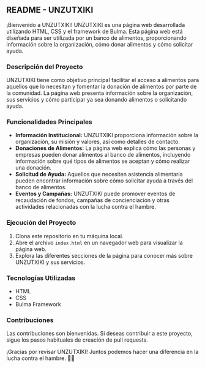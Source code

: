 ## README - UNZUTXIKI

¡Bienvenido a UNZUTXIKI! UNZUTXIKI es una página web desarrollada utilizando HTML, CSS y el framework de Bulma. Esta página web está diseñada para ser utilizada por un banco de alimentos, proporcionando información sobre la organización, cómo donar alimentos y cómo solicitar ayuda.

### Descripción del Proyecto
UNZUTXIKI tiene como objetivo principal facilitar el acceso a alimentos para aquellos que lo necesitan y fomentar la donación de alimentos por parte de la comunidad. La página web presenta información sobre la organización, sus servicios y cómo participar ya sea donando alimentos o solicitando ayuda.

### Funcionalidades Principales
- **Información Institucional:** UNZUTXIKI proporciona información sobre la organización, su misión y valores, así como detalles de contacto.
- **Donaciones de Alimentos:** La página web explica cómo las personas y empresas pueden donar alimentos al banco de alimentos, incluyendo información sobre qué tipos de alimentos se aceptan y cómo realizar una donación.
- **Solicitud de Ayuda:** Aquellos que necesiten asistencia alimentaria pueden encontrar información sobre cómo solicitar ayuda a través del banco de alimentos.
- **Eventos y Campañas:** UNZUTXIKI puede promover eventos de recaudación de fondos, campañas de concienciación y otras actividades relacionadas con la lucha contra el hambre.

### Ejecución del Proyecto
1. Clona este repositorio en tu máquina local.
2. Abre el archivo `index.html` en un navegador web para visualizar la página web.
3. Explora las diferentes secciones de la página para conocer más sobre UNZUTXIKI y sus servicios.

### Tecnologías Utilizadas
- HTML
- CSS
- Bulma Framework

### Contribuciones
Las contribuciones son bienvenidas. Si deseas contribuir a este proyecto, sigue los pasos habituales de creación de pull requests.

¡Gracias por revisar UNZUTXIKI! Juntos podemos hacer una diferencia en la lucha contra el hambre. 🍲🌟
